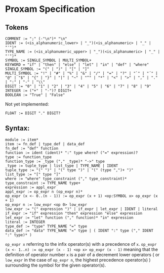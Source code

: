 
# Proxam Specification

## Tokens

```antlr
COMMENT := ";" (-"\n")* "\n"
IDENT := (<is_alphanumeric_lower> | "_")(<is_alphanumeric> | "_" | "'")*
TYPE_NAME := (<is_alphanumeric_upper> | "_")(<is_alphanumeric> | "_" | "'")*
SYMBOL := SINGLE_SYMBOL | MULTI_SYMBOL+
KEYWORD = "if" | "then" | "else" | "let" | "in" | "def" | "where"
SINGLE_SYMBOL := "(" | ")" | "[" | "]"
MULTI_SYMBOL := "!" | "#" | "%" | "&" | "/" | "=" | "?" | "`" | "´" | "@" | "$" | "{" | "}" | "|" | "~" | "^" | "*" | "<" | ">" | "," | "." | ":" | "-" | "\\"
DIGIT := "0" | "1" | "2" | "3" | "4" | "5" | "6" | "7" | "8" | "9"
INTEGER := ("+" | "-")? DIGIT+
BOOLEAN := "True" | "False"
```

Not yet implemented:
```antlr
FLOAT := DIGIT "." DIGIT?
```

## Syntax:
```antlr
module := item*
item := fn_def | type_def | data_def
fn_def := "def" function
function := ident (ident)* ":" type where? ("=" expression)?
type := function_type
function_type := _type ("," _type)* "->" type
_type := tuple_type | list_type | TYPE_NAME | IDENT
tuple_type := "(" ")" | "(" type ")" | "(" (type ",")+ ")"
list_type := "[" type "]"
where := "where" type_constraint ("," type_constraint)*
type_constraint := TYPE_NAME type+
expression := appl_expr
appl_expr := op_expr n (op_expr n)*
op_expr (x <- 0..(n - 1)) := op_expr (x + 1) <op:SYMBOL x> op_expr (x + 1)
op_expr n := low_expr <op 0> low_expr
low_expr := "(" expression ")" | if_expr | let_expr | IDENT | literal
if_expr := "if" expression "then" expression "else" expression
let_expr := "let" function ("," function)* "in" expression
literal := INTEGER
type_def := "type" TYPE_NAME "=" type
data_def := "data" TYPE_NAME "=" type | ( IDENT ":" type ("," IDENT ":" type)* )
```

`op_expr x` referring to the infix operator(s) with a precedence of `x`.
`op_expr (x <- 1..n) := op_expr (x - 1) <op x> op_expr (x - 1)` meaning that the definition of operator number `x` is a pair of a decrement lower operators ( or `low_expr` in the case of `op_expr n`, the highest precedence operator(s) ) surrounding the symbol for the given operator(s).

